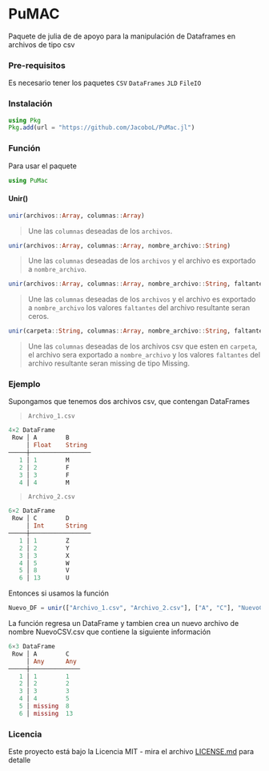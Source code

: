 # PuMAC

Paquete de julia de de apoyo para la manipulación de Dataframes en archivos de tipo csv

### Pre-requisitos 

Es necesario tener los paquetes 
`CSV`
`DataFrames`
`JLD`
`FileIO`

### Instalación 

```julia
using Pkg
Pkg.add(url = "https://github.com/JacoboL/PuMac.jl")
```
### Función

Para usar el paquete
```julia
using PuMac
```
#### Unir()

```julia
unir(archivos::Array, columnas::Array)
```
>Une las `columnas` deseadas de los `archivos`.

```julia
unir(archivos::Array, columnas::Array, nombre_archivo::String)
```
>Une las `columnas` deseadas de los `archivos` y el archivo es exportado a `nombre_archivo`.

```julia
unir(archivos::Array, columnas::Array, nombre_archivo::String, faltantes::Bool = false)
```
>Une las `columnas` deseadas de los `archivos` y el archivo es exportado a `nombre_archivo`
>los valores `faltantes` del archivo resultante seran ceros.

```julia
unir(carpeta::String, columnas::Array, nombre_archivo::String, faltantes::Bool = true)
```
>Une las `columnas` deseadas de los archivos csv que esten en `carpeta`, el archivo sera exportado a `nombre_archivo`
> y los valores `faltantes` del archivo resultante seran missing de tipo Missing.

### Ejemplo 
Supongamos que tenemos dos archivos csv, que contengan DataFrames

>`Archivo_1.csv`
```julia
4×2 DataFrame
 Row │ A        B      
     │ Float    String    
─────┼─────────────────
   1 │ 1        M      
   2 │ 2        F      
   3 │ 3        F      
   4 │ 4        M      
```
>`Archivo_2.csv`
```julia   
6×2 DataFrame
 Row │ C        D      
     │ Int      String    
─────┼─────────────────
   1 │ 1        Z      
   2 │ 2        Y      
   3 │ 3        X      
   4 │ 5        W      
   5 │ 8        V
   6 │ 13       U
```

Entonces si usamos la función
```julia
Nuevo_DF = unir(["Archivo_1.csv", "Archivo_2.csv"], ["A", "C"], "NuevoCSV.csv")
```
La función regresa un DataFrame y tambien crea un nuevo archivo de nombre NuevoCSV.csv que contiene la siguiente información 
```julia
6×3 DataFrame
 Row │ A        C   
     │ Any      Any    
─────┼──────────────
   1 │ 1        1
   2 │ 2        2
   3 │ 3        3
   4 │ 4        5
   5 │ missing  8
   6 │ missing  13    
```

### Licencia 

Este proyecto está bajo la Licencia MIT - mira el archivo [LICENSE.md](LICENSE.md) para detalle
